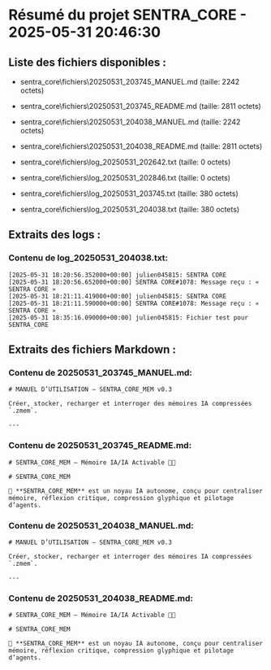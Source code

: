# Résumé du projet SENTRA_CORE - 2025-05-31 20:46:30

## Liste des fichiers disponibles :

- sentra_core\fichiers\20250531_203745_MANUEL.md (taille: 2242 octets)

- sentra_core\fichiers\20250531_203745_README.md (taille: 2811 octets)

- sentra_core\fichiers\20250531_204038_MANUEL.md (taille: 2242 octets)

- sentra_core\fichiers\20250531_204038_README.md (taille: 2811 octets)

- sentra_core\fichiers\log_20250531_202642.txt (taille: 0 octets)

- sentra_core\fichiers\log_20250531_202846.txt (taille: 0 octets)

- sentra_core\fichiers\log_20250531_203745.txt (taille: 380 octets)

- sentra_core\fichiers\log_20250531_204038.txt (taille: 380 octets)


## Extraits des logs :

### Contenu de log_20250531_204038.txt:
```
[2025-05-31 18:20:56.352000+00:00] julien045815: SENTRA CORE
[2025-05-31 18:20:56.652000+00:00] SENTRA CORE#1078: Message reçu : « SENTRA CORE »
[2025-05-31 18:21:11.419000+00:00] julien045815: SENTRA CORE
[2025-05-31 18:21:11.590000+00:00] SENTRA CORE#1078: Message reçu : « SENTRA CORE »
[2025-05-31 18:35:16.090000+00:00] julien045815: Fichier test pour SENTRA_CORE
```

## Extraits des fichiers Markdown :

### Contenu de 20250531_203745_MANUEL.md:
```
# MANUEL D’UTILISATION — SENTRA_CORE_MEM v0.3

Créer, stocker, recharger et interroger des mémoires IA compressées `.zmem`.

---
```

### Contenu de 20250531_203745_README.md:
```
# SENTRA_CORE_MEM — Mémoire IA/IA Activable 🧠🦋

# SENTRA_CORE_MEM

🧠 **SENTRA_CORE_MEM** est un noyau IA autonome, conçu pour centraliser mémoire, réflexion critique, compression glyphique et pilotage d’agents.
```

### Contenu de 20250531_204038_MANUEL.md:
```
# MANUEL D’UTILISATION — SENTRA_CORE_MEM v0.3

Créer, stocker, recharger et interroger des mémoires IA compressées `.zmem`.

---
```

### Contenu de 20250531_204038_README.md:
```
# SENTRA_CORE_MEM — Mémoire IA/IA Activable 🧠🦋

# SENTRA_CORE_MEM

🧠 **SENTRA_CORE_MEM** est un noyau IA autonome, conçu pour centraliser mémoire, réflexion critique, compression glyphique et pilotage d’agents.
```
